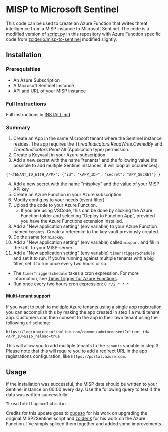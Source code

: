 # MISP to Microsoft Sentinel

This code can be used to create an Azure Function that writes threat intelligence from a MISP instance to Microsoft Sentinel. The code is a modified version of [script.py](https://github.com/cudeso/misp2sentinel/blob/main/script.py) in this repository with Azure Function specific code from [zolderio/misp-to-sentinel](https://github.com/zolderio/misp-to-sentinel) modified slightly.


## Installation

### Prerequisities
- An Azure Subscription 
- A Microsoft Sentinel Instance
- API and URL of your MISP instance

### Full Instructions

Full instructions in [INSTALL.md](../docs/INSTALL.MD)

### Summary

1. Create an App in the same Microsoft tenant where the Sentinel instance resides. The app requires the *ThreatIndicators.ReadWrite.OwnedBy* and *ThreatIndicators.Read.All* (Application type) permission.
2. Create a Keyvault in your Azure subscription
3. Add a new secret with the name "tenants" and the following value (its possible to add multiple Sentinel instances, it will loop all occurences):
```
{"<TENANT_ID_WITH_APP>": {"id": "<APP_ID>", "secret": "APP_SECRET"} }
```
4. Add a new secret with the name "mispkey" and the value of your MISP API key
5. Create an Azure Function in your Azure subscription
6. Modify config.py to your needs (event filter). 
7. Upload the code to your Azure Function. 
   * If you are using VSCode, this can be done by clicking the Azure Function folder and selecting "Deploy to Function App", provided you have the Azure Functions extension installed.
7. Add a "New application setting" (env variable) to your Azure Function named `tenants`. Create a reference to the key vault previously created.
8. Do the same for `mispkey`.
9. Add a "New application setting" (env variable) called `mispurl` and fill in the URL to your MISP-server.
10. Add a "New application setting" (env variable) `timerTriggerSchedule` and set it to run. If you're running against multiple tenants with a big filter, set it to run once every two hours or so. 
   * The `timerTriggerSchedule` takes a cron expression. For more information, see [Timer trigger for Azure Functions](https://learn.microsoft.com/en-us/azure/azure-functions/functions-bindings-timer?tabs=python-v2%2Cin-process&pivots=programming-language-python).
   * Run once every two hours cron expression: `0 */2 * * *`


#### Multi-tenant support

If you want to push to multiple Azure tenants using a single app registration, you can accomplish this by making the app created in step 1 a multi tenant app. Customers can then consent to the app in their own tenant using the following url schema: 
 
`https://login.microsoftonline.com/common/adminconsent?client_id=<APP_ID>&sso_reload=true` 
 
This will allow you to add multiple tenants to the `tenants` variable in step 3. 
Please note that this will require you to add a redirect URL in the app registrations configuration, like `https://portal.azure.com`.

## Usage

If the installation was successful, the MISP data should be written to your Sentinel instance on 00:00 every day. Use the following query to test if the data was written successfully:

```
ThreatIntelligenceIndicator
```

Credits for this update goes to [cudeso](https://github.com/cudeso/misp2sentinel) for his work on upgrading the original MISP2Sentinel script and [zolderik](https://github.com/zolderio/misp-to-sentinel/tree/main) for his work on the Azure Function. I've simply spliced them together and added some improvements.